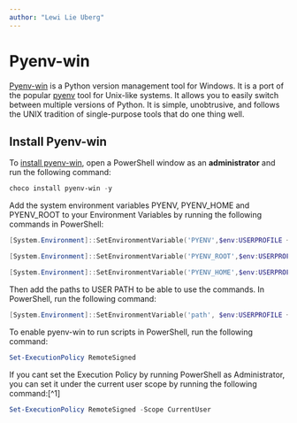 ```yaml
---
author: "Lewi Lie Uberg"
---
```


# Pyenv-win

[Pyenv-win][1] is a Python version management tool for Windows. It is a port of the popular [pyenv][2] tool for Unix-like systems. It allows you to easily switch between multiple versions of Python. It is simple, unobtrusive, and follows the UNIX tradition of single-purpose tools that do one thing well.

## Install Pyenv-win

To [install pyenv-win][3], open a PowerShell window as an **administrator** and run the following command:

```powershell
choco install pyenv-win -y
```

Add the system environment variables PYENV, PYENV_HOME and PYENV_ROOT to your Environment Variables by running the following commands in PowerShell:

```powershell
[System.Environment]::SetEnvironmentVariable('PYENV',$env:USERPROFILE + "\.pyenv\pyenv-win\","User")

[System.Environment]::SetEnvironmentVariable('PYENV_ROOT',$env:USERPROFILE + "\.pyenv\pyenv-win\","User")

[System.Environment]::SetEnvironmentVariable('PYENV_HOME',$env:USERPROFILE + "\.pyenv\pyenv-win\","User")
```

Then add the paths to USER PATH to be able to use the commands. In PowerShell, run the following command:

```powershell
[System.Environment]::SetEnvironmentVariable('path', $env:USERPROFILE + "\.pyenv\pyenv-win\bin;" + $env:USERPROFILE + "\.pyenv\pyenv-win\shims;" + [System.Environment]::GetEnvironmentVariable('path', "User"),"User")
```

To enable pyenv-win to run scripts in PowerShell, run the following command:

```powershell
Set-ExecutionPolicy RemoteSigned
```

If you cant set the Execution Policy by running PowerShell as Administrator, you can set it under the current user scope by running the following command:[^1]

```powershell
Set-ExecutionPolicy RemoteSigned -Scope CurrentUser
```

[1]: https://github.com/pyenv-win/pyenv-win
[2]: https://github.com/pyenv/pyenv
[3]: https://github.com/pyenv-win/pyenv-win/blob/master/docs/installation.md#chocolatey
